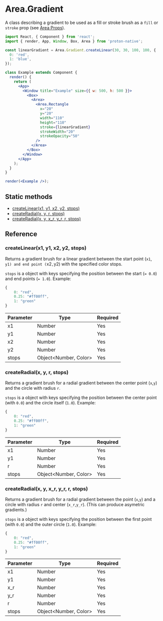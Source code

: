 # Area.Gradient

A class describing a gradient to be used as a fill or stroke brush as a `fill` or `stroke` prop (see [Area Props](component_APIs/area_props.md#fill)).

```jsx
import React, { Component } from 'react';
import { render, App, Window, Box, Area } from 'proton-native';

const linearGradient = Area.Gradient.createLinear(30, 30, 100, 100, {
  0: 'red',
  1: 'blue',
});

class Example extends Component {
  render() {
    return (
      <App>
        <Window title="Example" size={{ w: 500, h: 500 }}>
          <Box>
            <Area>
              <Area.Rectangle
                x="20"
                y="20"
                width="110"
                height="110"
                stroke={linearGradient}
                strokeWidth="20"
                strokeOpacity="50"
              />
            </Area>
          </Box>
        </Window>
      </App>
    );
  }
}

render(<Example />);
```

## Static methods

- [createLinear(x1, y1, x2, y2, stops)](#createlinearx1-y1-x2-y2-stops)
- [createRadial(x, y, r, stops)](#createradialx-y-r-stops)
- [createRadial(x, y, x_r, y_r, r, stops)](#createradialx-y-x_r-y_r-r-stops)

## Reference

### createLinear(x1, y1, x2, y2, stops)

Returns a gradient brush for a linear gradient between the start point (`x1`, `y1) and end point (`x2`,`y2) with the specified color stops.

`stops` is a object with keys specifying the position between the start (`= 0.0`) and end points (`= 1.0`). Example:

```js
{
    0: "red",
    0.25: "#ff00ff",
    1: "green"
}
```

| **Parameter** | **Type**                    | **Required** |
| ------------- | --------------------------- | ------------ |
| x1            | Number                      | Yes          |
| y1            | Number                      | Yes          |
| x2            | Number                      | Yes          |
| y2            | Number                      | Yes          |
| stops         | Object&lt;Number, Color&gt; | Yes          |

### createRadial(x, y, r, stops)

Returns a gradient brush for a radial gradient between the center point (`x`,`y`) and the circle with radius `r`.

`stops` is a object with keys specifying the position between the center point (with `0.0`) and the circle itself (`1.0`). Example:

```js
{
    0: "red",
    0.25: "#ff00ff",
    1: "green"
}
```

| **Parameter** | **Type**                    | **Required** |
| ------------- | --------------------------- | ------------ |
| x1            | Number                      | Yes          |
| y1            | Number                      | Yes          |
| r             | Number                      | Yes          |
| stops         | Object&lt;Number, Color&gt; | Yes          |

### createRadial(x, y, x_r, y_r, r, stops)

Returns a gradient brush for a radial gradient between the point (`x`,`y`) and a circle with radius `r` and center (`x_r`,`y_r`). (This can produce asymetric gradients.)

`stops` is a object with keys specifying the position between the first point (with `0.0`) and the outer circle (`1.0`). Example:

```js
{
    0: "red",
    0.25: "#ff00ff",
    1: "green"
}
```

| **Parameter** | **Type**                    | **Required** |
| ------------- | --------------------------- | ------------ |
| x1            | Number                      | Yes          |
| y1            | Number                      | Yes          |
| x_r           | Number                      | Yes          |
| y_r           | Number                      | Yes          |
| r             | Number                      | Yes          |
| stops         | Object&lt;Number, Color&gt; | Yes          |
